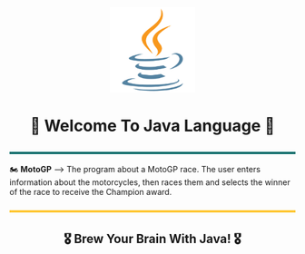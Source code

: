 <p align="center">
  <img src="https://github.com/Henry-Lecode/Henry-Lecode/blob/main/Java.jpg?raw=true" width="150" height="150" />
</p>
<h1 align="center">🎉 Welcome To Java Language 🎉</h1>

<p align="center">
  <img src="https://github.com/Henry-Lecode/Henry-Lecode/blob/main/Blueline.jpg?raw=true" width="1200" height="4" />
</p>

🏍️ **MotoGP** -->
The program about a MotoGP race. The user enters information about the motorcycles, then races them and selects the winner of the race to receive the Champion award.

<p align="center">
  <img src="https://github.com/Henry-Lecode/Henry-Lecode/blob/main/Yellowline.jpg?raw=true" width="1200" height="4" />
</p>

<h2 align="center">🎖️ Brew Your Brain With Java! 🎖️</h2>
